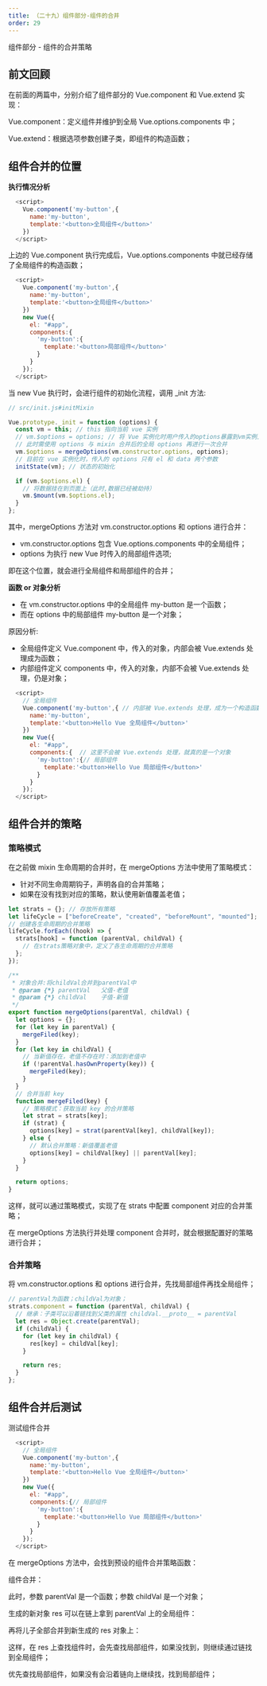 ```yaml
---
title: （二十九）组件部分-组件的合并
order: 29
---
```


组件部分 - 组件的合并策略

<!-- more -->

## 前文回顾

在前面的两篇中，分别介绍了组件部分的 Vue.component 和 Vue.extend 实现：

Vue.component：定义组件并维护到全局 Vue.options.components 中；

Vue.extend：根据选项参数创建子类，即组件的构造函数；

## 组件合并的位置

**执行情况分析**

```js
  <script>
    Vue.component('my-button',{
      name:'my-button',
      template:'<button>全局组件</button>'
    })
  </script>
```

上边的 Vue.component 执行完成后，Vue.options.components 中就已经存储了全局组件的构造函数；

```js
  <script>
    Vue.component('my-button',{
      name:'my-button',
      template:'<button>全局组件</button>'
    })
    new Vue({
      el: "#app",
      components:{
        'my-button':{
          template:'<button>局部组件</button>'
        }
      }
    });
  </script>
```

当 new Vue 执行时，会进行组件的初始化流程，调用 \_init 方法:

```js
// src/init.js#initMixin

Vue.prototype._init = function (options) {
  const vm = this; // this 指向当前 vue 实例
  // vm.$options = options; // 将 Vue 实例化时用户传入的options暴露到vm实例上
  // 此时需使用 options 与 mixin 合并后的全局 options 再进行一次合并
  vm.$options = mergeOptions(vm.constructor.options, options);
  // 目前在 vue 实例化时，传入的 options 只有 el 和 data 两个参数
  initState(vm); // 状态的初始化

  if (vm.$options.el) {
    // 将数据挂在到页面上（此时,数据已经被劫持）
    vm.$mount(vm.$options.el);
  }
};
```

其中，mergeOptions 方法对 vm.constructor.options 和 options 进行合并：

- vm.constructor.options 包含 Vue.options.components 中的全局组件；
- options 为执行 new Vue 时传入的局部组件选项;

即在这个位置，就会进行全局组件和局部组件的合并；

**函数 or 对象分析**

- 在 vm.constructor.options 中的全局组件 my-button 是一个函数；
- 而在 options 中的局部组件 my-button 是一个对象；

原因分析:

- 全局组件定义 Vue.component 中，传入的对象，内部会被 Vue.extends 处理成为函数；
- 内部组件定义 components 中，传入的对象，内部不会被 Vue.extends 处理，仍是对象；

```js
  <script>
    // 全局组件
    Vue.component('my-button',{ // 内部被 Vue.extends 处理，成为一个构造函数
      name:'my-button',
      template:'<button>Hello Vue 全局组件</button>'
    })
    new Vue({
      el: "#app",
      components:{  // 这里不会被 Vue.extends 处理，就真的是一个对象
        'my-button':{// 局部组件
          template:'<button>Hello Vue 局部组件</button>'
        }
      }
    });
  </script>
```

## 组件合并的策略

### 策略模式

在之前做 mixin 生命周期的合并时，在 mergeOptions 方法中使用了策略模式：

- 针对不同生命周期钩子，声明各自的合并策略；
- 如果在没有找到对应的策略，默认使用新值覆盖老值；

```js
let strats = {}; // 存放所有策略
let lifeCycle = ["beforeCreate", "created", "beforeMount", "mounted"];
// 创建各生命周期的合并策略
lifeCycle.forEach((hook) => {
  strats[hook] = function (parentVal, childVal) {
    // 在strats策略对象中，定义了各生命周期的合并策略
  };
});

/**
 * 对象合并:将childVal合并到parentVal中
 * @param {*} parentVal   父值-老值
 * @param {*} childVal    子值-新值
 */
export function mergeOptions(parentVal, childVal) {
  let options = {};
  for (let key in parentVal) {
    mergeFiled(key);
  }
  for (let key in childVal) {
    // 当新值存在，老值不存在时：添加到老值中
    if (!parentVal.hasOwnProperty(key)) {
      mergeFiled(key);
    }
  }
  // 合并当前 key
  function mergeFiled(key) {
    // 策略模式：获取当前 key 的合并策略
    let strat = strats[key];
    if (strat) {
      options[key] = strat(parentVal[key], childVal[key]);
    } else {
      // 默认合并策略：新值覆盖老值
      options[key] = childVal[key] || parentVal[key];
    }
  }

  return options;
}
```

这样，就可以通过策略模式，实现了在 strats 中配置 component 对应的合并策略；

在 mergeOptions 方法执行并处理 component 合并时，就会根据配置好的策略进行合并；

### 合并策略

将 vm.constructor.options 和 options 进行合并，先找局部组件再找全局组件；

```js
// parentVal为函数；childVal为对象；
strats.component = function (parentVal, childVal) {
  // 继承：子类可以沿着链找到父类的属性 childVal.__proto__ = parentVal
  let res = Object.create(parentVal);
  if (childVal) {
    for (let key in childVal) {
      res[key] = childVal[key];
    }

    return res;
  }
};
```

## 组件合并后测试

测试组件合并

```js
  <script>
    // 全局组件
    Vue.component('my-button',{
      name:'my-button',
      template:'<button>Hello Vue 全局组件</button>'
    })
    new Vue({
      el: "#app",
      components:{// 局部组件
        'my-button':{
          template:'<button>Hello Vue 局部组件</button>'
        }
      }
    });
  </script>
```

在 mergeOptions 方法中，会找到预设的组件合并策略函数：

组件合并：

此时，参数 parentVal 是一个函数；参数 childVal 是一个对象；

生成的新对象 res 可以在链上拿到 parentVal 上的全局组件：

再将儿子全部合并到新生成的 res 对象上：

这样，在 res 上查找组件时，会先查找局部组件，如果没找到，则继续通过链找到全局组件；

优先查找局部组件，如果没有会沿着链向上继续找，找到局部组件；
